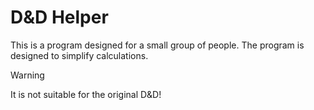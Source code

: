 # D&D Helper
This is a program designed for a small group of people. The program is designed to simplify calculations.
> [!WARNING]
> It is not suitable for the original D&D!